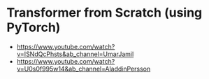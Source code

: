 # Transformer from Scratch (using PyTorch)

- https://www.youtube.com/watch?v=ISNdQcPhsts&ab_channel=UmarJamil
- https://www.youtube.com/watch?v=U0s0f995w14&ab_channel=AladdinPersson